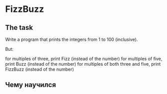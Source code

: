 
# FizzBuzz

## The task

Write a program that prints the integers from   1   to   100   (inclusive).


But:

  for multiples of three,   print   Fizz     (instead of the number)
  for multiples of five,   print   Buzz     (instead of the number)
  for multiples of both three and five,   print   FizzBuzz     (instead of the number)


## Чему научился

